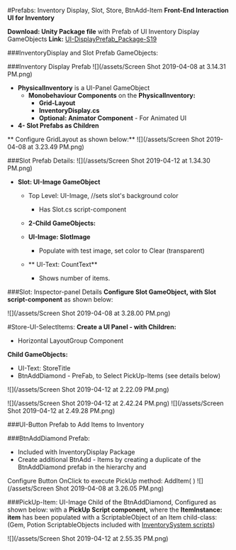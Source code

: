 #Prefabs: Inventory Display, Slot, Store, BtnAdd-Item 
**Front-End Interaction UI for Inventory**

**Download: Unity Package file** with Prefab of UI Inventory Display GameObjects
**Link:** [UI-DisplayPrefab_Package-S19](https://utdallas.box.com/v/UI-InventoryDisplay-S19)

###InventoryDisplay and Slot Prefab GameObjects:

###Inventory Display Prefab
![](/assets/Screen Shot 2019-04-08 at 3.14.31 PM.png)

- **PhysicalInventory** is a  UI-Panel GameObject 
    - **Monobehaviour Components** on the **PhysicalInventory:**  
        - **Grid-Layout**
        - **InventoryDisplay.cs**
        - **Optional:  Animator Component** - For Animated UI
- **4- Slot Prefabs as Children**
    
** Configure GridLayout as shown below:**
![](/assets/Screen Shot 2019-04-08 at 3.23.49 PM.png)

###Slot Prefab Details:
![](/assets/Screen Shot 2019-04-12 at 1.34.30 PM.png)
- **Slot: UI-Image GameObject**
    - Top Level: UI-Image, //sets slot's background color
        - Has Slot.cs script-component   
    

  - **2-Child GameObjects:**   
   - **UI-Image: SlotImage** 
        - Populate with test image, set color to Clear (transparent) 
    - **  UI-Text: CountText**
        - Shows number of items.  

###Slot: Inspector-panel Details
**Configure Slot GameObject, with Slot script-component** as shown below:

![](/assets/Screen Shot 2019-04-08 at 3.28.00 PM.png)


#Store-UI-SelectItems: 
**Create a UI Panel - with Children:**
 - Horizontal LayoutGroup Component

**Child GameObjects:**
- UI-Text: StoreTitle
- BtnAddDiamond - PreFab, to Select PickUp-Items (see details below)
 
![](/assets/Screen Shot 2019-04-12 at 2.22.09 PM.png)

![](/assets/Screen Shot 2019-04-12 at 2.42.24 PM.png)
![](/assets/Screen Shot 2019-04-12 at 2.49.28 PM.png)


###UI-Button Prefab to Add Items to Inventory

###BtnAddDiamond Prefab:
 - Included with InventoryDisplay Package
 - Create additional BtnAdd - Items by creating a duplicate of the BtnAddDiamond prefab in the hierarchy and 

Configure Button OnClick to execute PickUp method:  AddItem( )
![](/assets/Screen Shot 2019-04-08 at 3.26.05 PM.png)


###PickUp-Item: UI-Image
Child of the BtnAddDiamond, 
Configured as shown below: with a **PickUp Script component,**  where the **ItemInstance: item** has been populated with a ScriptableObject of an Item child-class: (Gem, Potion ScriptableObjects included with [InventorySystem scripts](https://kdoore.gitbooks.io/cs-2335/content/project-2-dictionaries-to-store-data/inventory-scriptableobject/overview.html#unity-package-with-updated-code-files))

![](/assets/Screen Shot 2019-04-12 at 2.55.35 PM.png)





